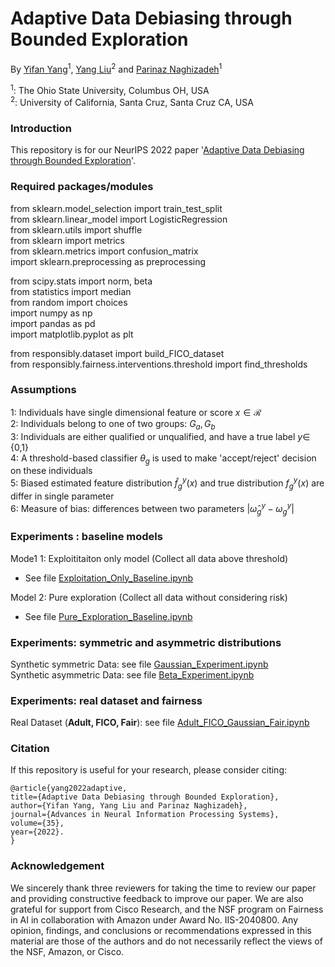# Adaptive Data Debiasing through Bounded Exploration

By [Yifan Yang](https://sites.google.com/view/yangyifan/yifan_yang)<sup>1</sup>, [Yang Liu](http://www.yliuu.com/)<sup>2</sup> and [Parinaz Naghizadeh](https://parinazn.com/)<sup>1</sup>  

  <sup>1</sup>: The Ohio State University, Columbus OH, USA  
  <sup>2</sup>: University of California, Santa Cruz, Santa Cruz CA, USA 

### Introduction

This repository is for our NeurIPS 2022 paper '[Adaptive Data Debiasing through Bounded Exploration](https://arxiv.org/abs/2110.13054)'.

### Required packages/modules

from sklearn.model_selection import train_test_split  
from sklearn.linear_model import LogisticRegression  
from sklearn.utils import shuffle  
from sklearn import metrics  
from sklearn.metrics import confusion_matrix  
import sklearn.preprocessing as preprocessing  

from scipy.stats import norm, beta  
from statistics import median  
from random import choices  
import numpy as np  
import pandas as pd  
import matplotlib.pyplot as plt  

from responsibly.dataset import build_FICO_dataset  
from responsibly.fairness.interventions.threshold import find_thresholds  
 

### Assumptions  

1: Individuals have single dimensional feature or score $x \in \mathcal{R}$  
2: Individuals belong to one of two groups: $G_a, G_b$  
3: Individuals are either qualified or unqualified, and have a true label $y \in$  {0,1}  
4: A threshold-based classifier $\theta_g$ is used to make 'accept/reject' decision on these individuals  
5: Biased estimated feature distribution $\hat{f}^y_g(x)$ and true distribution $f^y_g(x)$ are differ in single parameter  
6: Measure of bias: differences between two parameters $|\hat{\omega}^y_g - \omega^y_g|$

### Experiments : baseline models  

Mode1 1: Exploititaiton only model (Collect all data above threshold)  
- See file [Exploitation_Only_Baseline.ipynb](Exploitation_Only_Baseline.ipynb) 

Model 2: Pure exploration (Collect all data without considering risk)  
- See file [Pure_Exploration_Baseline.ipynb](Pure_Exploration_Baseline.ipynb)

### Experiments: symmetric and asymmetric distributions

Synthetic symmetric Data: see file [Gaussian_Experiment.ipynb](Gaussian_Experiment.ipynb)  
Synthetic asymmetric Data: see file [Beta_Experiment.ipynb](Beta_Experiment.ipynb)  

### Experiments: real dataset and fairness

Real Dataset (**Adult, FICO, Fair**): see file [Adult_FICO_Gaussian_Fair.ipynb](Adult_FICO_Gaussian_Fair.ipynb)  


### Citation

If this repository is useful for your research, please consider citing:  

    @article{yang2022adaptive,  
    title={Adaptive Data Debiasing through Bounded Exploration},  
    author={Yifan Yang, Yang Liu and Parinaz Naghizadeh},  
    journal={Advances in Neural Information Processing Systems}, 
    volume={35},
    year={2022}. 
    }
   

### Acknowledgement  
We sincerely thank three reviewers for taking the time to review our paper and providing constructive feedback to improve our paper. We are also grateful for support from Cisco Research, and the NSF program on Fairness in AI in collaboration with Amazon under Award No. IIS-2040800. Any opinion, findings, and conclusions or recommendations expressed in this material are those of the authors and do not necessarily reflect the views of the NSF, Amazon, or Cisco.
